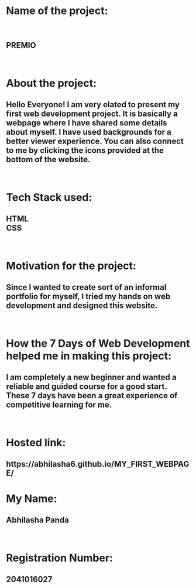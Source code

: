 <h1>Name of the project: </h1><br>
<h2>PREMIO </h2> <br>
<h1>About the project: </h1>
<h2>Hello Everyone! I am very elated to present my first web development project. It is basically a webpage where I have shared some details about myself. I have used backgrounds for a better viewer experience. You can also connect to me by clicking the icons provided at the bottom of the website.</h2><br>
<h1>Tech Stack used: </h1>
<h2> HTML <br> CSS</h2><br>
<h1>Motivation for the project: </h1>
<h2>Since I wanted to create sort of an informal portfolio for myself, I tried my hands on web development and designed this website.</h2><br>
<h1>How the 7 Days of Web Development helped me in making this project: </h1>
<h2>I am completely a new beginner and wanted a reliable and guided course for a good start. These 7 days have been a great experience of competitive learning for me.</h2><br>
<h1>Hosted link: </h1>
<h2> https://abhilasha6.github.io/MY_FIRST_WEBPAGE/  </h2>
<h1>My Name: </h1>
<h2>Abhilasha Panda</h2><br>
<h1>Registration Number: </h1>
<h2>2041016027</h2><br>
